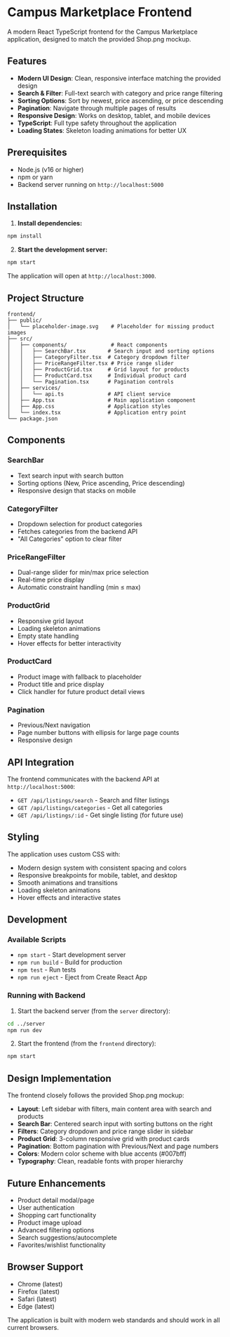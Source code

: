 # Campus Marketplace Frontend

A modern React TypeScript frontend for the Campus Marketplace application, designed to match the provided Shop.png mockup.

## Features

- **Modern UI Design**: Clean, responsive interface matching the provided design
- **Search & Filter**: Full-text search with category and price range filtering
- **Sorting Options**: Sort by newest, price ascending, or price descending
- **Pagination**: Navigate through multiple pages of results
- **Responsive Design**: Works on desktop, tablet, and mobile devices
- **TypeScript**: Full type safety throughout the application
- **Loading States**: Skeleton loading animations for better UX

## Prerequisites

- Node.js (v16 or higher)
- npm or yarn
- Backend server running on `http://localhost:5000`

## Installation

1. **Install dependencies:**
```bash
npm install
```

2. **Start the development server:**
```bash
npm start
```

The application will open at `http://localhost:3000`.

## Project Structure

```
frontend/
├── public/
│   └── placeholder-image.svg    # Placeholder for missing product images
├── src/
│   ├── components/              # React components
│   │   ├── SearchBar.tsx       # Search input and sorting options
│   │   ├── CategoryFilter.tsx  # Category dropdown filter
│   │   ├── PriceRangeFilter.tsx # Price range slider
│   │   ├── ProductGrid.tsx     # Grid layout for products
│   │   ├── ProductCard.tsx     # Individual product card
│   │   └── Pagination.tsx      # Pagination controls
│   ├── services/
│   │   └── api.ts              # API client service
│   ├── App.tsx                 # Main application component
│   ├── App.css                 # Application styles
│   └── index.tsx               # Application entry point
└── package.json
```

## Components

### SearchBar
- Text search input with search button
- Sorting options (New, Price ascending, Price descending)
- Responsive design that stacks on mobile

### CategoryFilter
- Dropdown selection for product categories
- Fetches categories from the backend API
- "All Categories" option to clear filter

### PriceRangeFilter
- Dual-range slider for min/max price selection
- Real-time price display
- Automatic constraint handling (min ≤ max)

### ProductGrid
- Responsive grid layout
- Loading skeleton animations
- Empty state handling
- Hover effects for better interactivity

### ProductCard
- Product image with fallback to placeholder
- Product title and price display
- Click handler for future product detail views

### Pagination
- Previous/Next navigation
- Page number buttons with ellipsis for large page counts
- Responsive design

## API Integration

The frontend communicates with the backend API at `http://localhost:5000`:

- `GET /api/listings/search` - Search and filter listings
- `GET /api/listings/categories` - Get all categories
- `GET /api/listings/:id` - Get single listing (for future use)

## Styling

The application uses custom CSS with:
- Modern design system with consistent spacing and colors
- Responsive breakpoints for mobile, tablet, and desktop
- Smooth animations and transitions
- Loading skeleton animations
- Hover effects and interactive states

## Development

### Available Scripts

- `npm start` - Start development server
- `npm run build` - Build for production
- `npm test` - Run tests
- `npm run eject` - Eject from Create React App

### Running with Backend

1. Start the backend server (from the `server` directory):
```bash
cd ../server
npm run dev
```

2. Start the frontend (from the `frontend` directory):
```bash
npm start
```

## Design Implementation

The frontend closely follows the provided Shop.png mockup:

- **Layout**: Left sidebar with filters, main content area with search and products
- **Search Bar**: Centered search input with sorting buttons on the right
- **Filters**: Category dropdown and price range slider in sidebar
- **Product Grid**: 3-column responsive grid with product cards
- **Pagination**: Bottom pagination with Previous/Next and page numbers
- **Colors**: Modern color scheme with blue accents (#007bff)
- **Typography**: Clean, readable fonts with proper hierarchy

## Future Enhancements

- Product detail modal/page
- User authentication
- Shopping cart functionality
- Product image upload
- Advanced filtering options
- Search suggestions/autocomplete
- Favorites/wishlist functionality

## Browser Support

- Chrome (latest)
- Firefox (latest)
- Safari (latest)
- Edge (latest)

The application is built with modern web standards and should work in all current browsers.